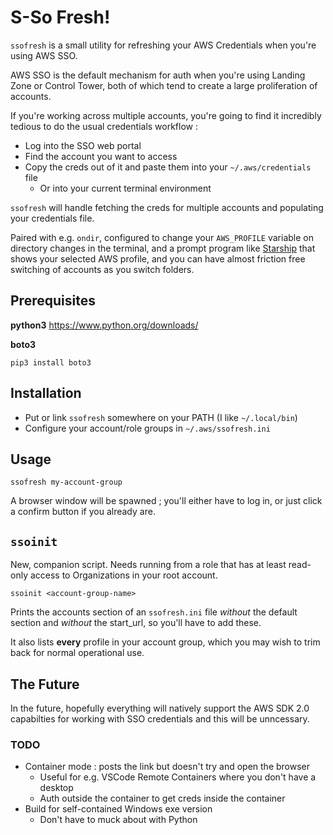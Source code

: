# S-So Fresh!

`ssofresh` is a small utility for refreshing your AWS Credentials when you're
using AWS SSO.

AWS SSO is the default mechanism for auth when you're using Landing Zone or
Control Tower, both of which tend to create a large proliferation of accounts.

If you're working across multiple accounts, you're going to find it incredibly
tedious to do the usual credentials workflow :

- Log into the SSO web portal
- Find the account you want to access
- Copy the creds out of it and paste them into your `~/.aws/credentials` file
  - Or into your current terminal environment

`ssofresh` will handle fetching the creds for multiple accounts and populating
your credentials file.

Paired with e.g. `ondir`, configured to change your `AWS_PROFILE` variable on
directory changes in the terminal, and a prompt program like 
[Starship](https://starship.rs/) that shows your selected AWS profile, and you
can have almost friction free switching of accounts as you switch folders.

## Prerequisites

**python3** <https://www.python.org/downloads/>

**boto3**

```
pip3 install boto3
```

## Installation

- Put or link `ssofresh` somewhere on your PATH (I like `~/.local/bin`)
- Configure your account/role groups in `~/.aws/ssofresh.ini`

## Usage

```
ssofresh my-account-group
```

A browser window will be spawned ; you'll either have to log in, or just click a confirm button if you already are.

## `ssoinit`

New, companion script. Needs running from a role that has at least read-only
access to Organizations in your root account.

```
ssoinit <account-group-name>
```

Prints the accounts section of an `ssofresh.ini` file *without* the default
section and *without* the start_url, so you'll have to add these.

It also lists **every** profile in your account group, which you may wish to
trim back for normal operational use.

## The Future

In the future, hopefully everything will natively support the AWS SDK 2.0
capabilties for working with SSO credentials and this will be unncessary.

### TODO

- Container mode : posts the link but doesn't try and open the browser
  - Useful for e.g. VSCode Remote Containers where you don't have a desktop
  - Auth outside the container to get creds inside the container
- Build for self-contained Windows exe version
  - Don't have to muck about with Python
